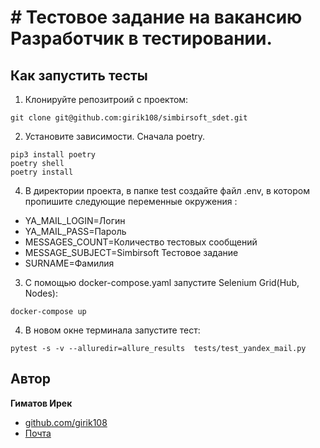 # # Тестовое задание на вакансию Разработчик в тестировании.

## Как запустить тесты
1) Клонируйте репозитроий с проектом:
```
git clone git@github.com:girik108/simbirsoft_sdet.git

```
2) Установите зависимости. Сначала poetry.
```
pip3 install poetry
poetry shell
poetry install

```
4) В директории проекта, в папке test создайте файл .env, в котором пропишите следующие переменные окружения :
 - YA_MAIL_LOGIN=Логин 
 - YA_MAIL_PASS=Пароль
 - MESSAGES_COUNT=Количество тестовых сообщений
 - MESSAGE_SUBJECT=Simbirsoft Тестовое задание
 - SURNAME=Фамилия
 
3) С помощью docker-compose.yaml запустите Selenium Grid(Hub, Nodes):
```
docker-compose up
```
4)  В новом окне терминала запустите тест:
```
pytest -s -v --alluredir=allure_results  tests/test_yandex_mail.py
```

## Автор

**Гиматов Ирек**

* [github.com/girik108](https://github.com/girik108)
* [Почта](mailto:gimatovig@yandex.ru)
